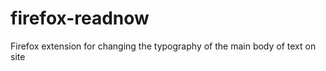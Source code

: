 firefox-readnow
===============

Firefox extension for changing the typography of the main body of text on site
